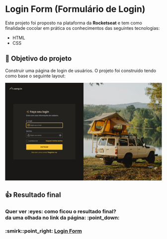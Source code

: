 # Login Form (Formulário de Login)
Este projeto foi proposto na plataforma da **Rocketseat** e tem como finalidade cocolar em prática os conhecimentos das seguintes tecnologias:

* HTML
* CSS

## :dart: Objetivo do projeto
Construir uma página de login de usuários. O projeto foi construido tendo como base o seguinte layout:

![Layout](assets/images/layout-desktop.png)

## :thumbsup: Resultado final
<h3>Quer ver :eyes: como ficou o resultado final?<br>
da uma olhada no link da página: :point_down:</h3>
<h3>:smirk::point_right: <a href="https://alvaronascimento04.github.io/login-form-rocketseat/" target="_blank">Login Form</a></h3>